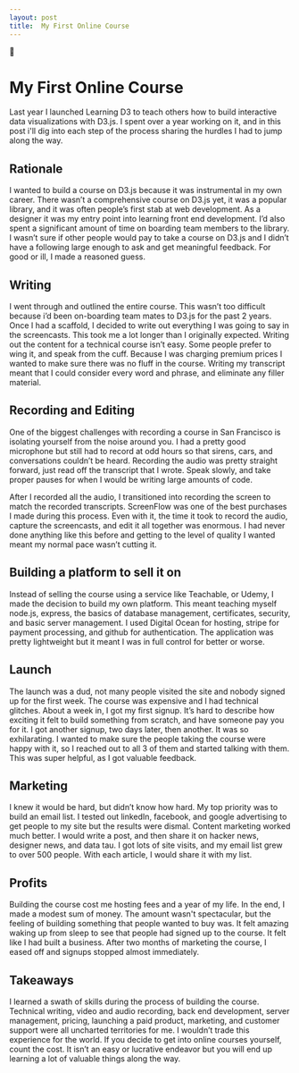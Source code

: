 ```yaml
---
layout: post
title:  My First Online Course
---
```


# My First Online Course
Last year I launched Learning D3 to teach others how to build interactive data visualizations with D3.js. I spent over a year working on it, and in this post i'll dig into each step of the process sharing the hurdles I had to jump along the way.

## Rationale
I wanted to build a course on D3.js because it was instrumental in my own career. There wasn’t a comprehensive course on D3.js yet, it was a popular library, and it was often people’s first stab at web development. As a designer it was my entry point into learning front end development. I’d also spent a significant amount of time on boarding team members to the library. I wasn’t sure if other people would pay to take a course on D3.js and I didn’t have a following large enough to ask and get meaningful feedback. For good or ill, I made a reasoned guess.

## Writing
I went through and outlined the entire course. This wasn’t too difficult because i’d been on-boarding team mates to D3.js for the past 2 years. Once I had a scaffold, I decided to write out everything I was going to say in the screencasts. This took me a  lot longer than I originally expected. Writing out the content for a technical course isn’t easy. Some people prefer to wing it, and speak from the cuff. Because I was charging premium prices I wanted to make sure there was no fluff in the course. Writing my transcript meant that I could consider every word and phrase, and eliminate any filler material.

## Recording and Editing
One of the biggest challenges with recording a course in San Francisco is isolating yourself from the noise around you. I had a pretty good microphone but still had to record at odd hours so that sirens, cars, and conversations couldn’t be heard. Recording the audio was pretty straight forward, just read off the transcript that I wrote. Speak slowly, and take proper pauses for when I would be writing large amounts of code.

After I recorded all the audio, I transitioned into recording the screen to match the recorded transcripts. ScreenFlow was one of the best purchases I made during this  process. Even with it, the time it took to record the audio, capture the screencasts, and edit it all together was enormous. I had never done anything like this before and getting to the level of quality I wanted meant my normal pace wasn’t cutting it.

## Building a platform to sell it on
Instead of selling the course using a service like Teachable, or Udemy, I made the decision to build my own platform. This meant teaching myself node.js, express, the basics of database management, certificates, security, and basic server management. I used Digital Ocean for hosting, stripe for payment processing, and github for authentication. The application was pretty lightweight but it meant I was in full control for better or worse.

## Launch
The launch was a dud, not many people visited the site and nobody signed up for the first week. The course was expensive and I had technical glitches. About a week in, I got my first signup. It’s hard to describe how exciting it felt to build something from scratch, and have someone pay you for it. I got another signup, two days later, then another. It was so exhilarating. I wanted to make sure the people taking the course were happy with it, so I reached out to all 3 of them and started talking with them. This was super helpful, as I got valuable feedback.

## Marketing
I knew it would be hard, but didn’t know how hard. My top priority was to build an email list. I tested out linkedIn, facebook, and google advertising to get people to my site but the results were dismal. Content marketing worked much better. I would write a post, and then share it on hacker news, designer news, and data tau. I got lots of site visits, and my email list grew to over 500 people. With each article, I would share it with my list.

## Profits
Building the course cost me hosting fees and a year of my life. In the end, I made a modest sum of money. The amount wasn't spectacular, but the feeling of building something that people wanted to buy was. It felt amazing waking up from sleep to see that people had signed up to the course. It felt like I had built a business. After two months of marketing the course, I eased off and signups stopped almost immediately.

## Takeaways
I learned a swath of skills during the process of building the course. Technical writing, video and audio recording, back end development, server management, pricing, launching a paid product, marketing, and customer support were all uncharted territories for me. I wouldn’t trade this experience for the world. If you decide to get into online courses yourself, count the cost. It isn’t an easy or lucrative endeavor but you will end up learning a lot of valuable things along the way.

